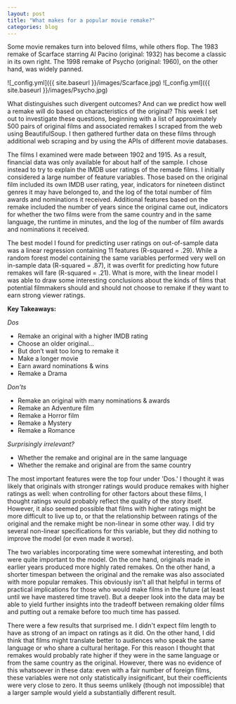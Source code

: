 ```yaml
---
layout: post
title: "What makes for a popular movie remake?"
categories: blog
---
```


Some movie remakes turn into beloved films, while others flop.  The 1983 remake of Scarface starring Al Pacino (original: 1932) has become a classic in its own right.  The 1998 remake of Psycho (original: 1960), on the other hand, was widely panned.  

![_config.yml]({{ site.baseurl }}/images/Scarface.jpg)
![_config.yml]({{ site.baseurl }}/images/Psycho.jpg)   

What distinguishes such divergent outcomes?  And can we predict how well a remake will do based on characteristics of the original?  This week I set out to investigate these questions, beginning with a list of approximately 500 pairs of original films and associated remakes I scraped from the web using BeautifulSoup. I then gathered further data on these films through additional web scraping and by using the APIs of different movie databases.  

The films I examined were made between 1902 and 1915.  As a result, financial data was only available for about half of the sample.  I chose instead to try to explain the IMDB user ratings of the remade films.  I initially considered a large number of feature variables.  Those based on the original film included its own IMDB user rating, year, indicators for nineteen distinct genres it may have belonged to, and the log of the total number of film awards and nominations it received.  Additional features based on the remake included the number of years since the original came out, indicators for whether the two films were from the same country and in the same language, the runtime in minutes, and the log of the number of film awards and nominations it received.  

The best model I found for predicting user ratings on out-of-sample data was a linear regression containing 11 features (R-squared = .29). While a random forest model containing the same variables performed very well on in-sample data (R-squared = .87), it was overfit for predicting how future remakes will fare (R-squared = .21).  What is more, with the linear model I was able to draw some interesting conclusions about the kinds of films that potential filmmakers should and should not choose to remake if they want to earn strong viewer ratings.

**Key Takeaways:**

*Dos*  
+ Remake an original with a higher IMDB rating    
+ Choose an older original…    
+ But don’t wait too long to remake it    
+ Make a longer movie    
+ Earn award nominations & wins  
+ Remake a Drama  

*Don'ts*  
+ Remake an original with many nominations & awards    
+ Remake an Adventure film  
+ Remake a Horror film  
+ Remake a Mystery  
+ Remake a Romance  

*Surprisingly irrelevant?*  
+ Whether the remake and original are in the same language  
+ Whether the remake and original are from the same country  

The most important features were the top four under 'Dos.' I thought it was likely that originals with stronger ratings would produce remakes with higher ratings as well: when controlling for other factors about these films, I thought ratings would probably reflect the quality of the story itself. However, it also seemed possible that films with higher ratings might be more difficult to live up to, or that the relationship between ratings of the original and the remake might be non-linear in some other way. I did try several non-linear specifications for this variable, but they did nothing to improve the model (or even made it worse).  

The two variables incorporating time were somewhat interesting, and both were quite important to the model. On the one hand, originals made in earlier years produced more highly rated remakes. On the other hand, a shorter timespan between the original and the remake was also associated with more popular remakes. This obviously isn't all that helpful in terms of practical implications for those who would make films in the future (at least until we have mastered time travel). But a deeper look into the data may be able to yield further insights into the tradeoff between remaking older films and putting out a remake before too much time has passed.

There were a few results that surprised me. I didn't expect film length to have as strong of an impact on ratings as it did.  On the other hand, I did think that films might translate better to audiences who speak the same language or who share a cultural heritage.  For this reason I thought that remakes would probably rate higher if they were in the same language or from the same country as the original.  However, there was no evidence of this whatsoever in these data: even with a fair number of foreign films, these variables were not only statistically insignificant, but their coefficients were very close to zero.  It thus seems unlikely (though not impossible) that a larger sample would yield a substantially different result.          
